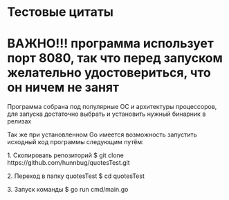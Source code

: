 <h1>Тестовые цитаты</h1>

<h1>ВАЖНО!!! программа использует порт 8080, так что перед запуском желательно удостовериться, что он ничем не занят</h1>

<p>Программа собрана под популярные ОС и архитектуры процессоров, для запуска достаточно выбрать и установить нужный бинарник в релизах</p>
<p>Так же при установленном Go имеется возможность запустить исходный код программы следующим путём:</p>
<p>1. Скопировать репозиторий $ git clone https://github.com/hunnbug/quotesTest.git</p>
<p>2. Переход в папку quotesTest $ cd quotesTest</p>
<p>3. Запуск команды $ go run cmd/main.go</p>

